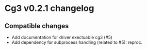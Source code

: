 # Cg3 v0.2.1 changelog

## Compatible changes

- Add documentation for driver exectuable cg3 (#5)
- Add dependency for subprocess handling (related to #5): reproc.
